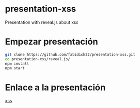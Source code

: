 # presentation-xss
Presentation with reveal.js about xss 

# Empezar presentación
```sh
git clone https://github.com/fabidick22/presentation-xss.git
cd presentation-xss/reveal.js/
npm install
npm start
```
# Enlace a la presentación
[xss](https://fabidick22.github.io/presentation-xss/reveal.js/index.html)
